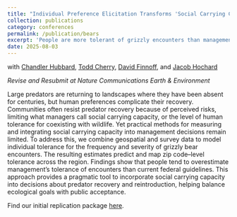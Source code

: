 ```yaml
---
title: "Individual Preference Elicitation Transforms 'Social Carrying Capacity' into a Pragmatic Management Tool"
collection: publications
category: conferences
permalink: /publication/bears
excerpt: 'People are more tolerant of grizzly encounters than management rules, all, with significant local and regional variation. We use survey data and predictive mapping to document these misalignments between public preferences and federal risk standards.'
date: 2025-08-03
---
```


with [Chandler Hubbard](https://sites.google.com/view/chandlerhubbard), [Todd Cherry](https://tlcherry.weebly.com/), [David Finnoff](https://www.uwyo.edu/business/about-us/directory/finnoff-david.html), and [Jacob Hochard](https://www.jacobhochard.com/)

_Revise and Resubmit at Nature Communications Earth & Environment_

Large predators are returning to landscapes where they have been absent for centuries, but human preferences complicate their recovery. Communities often resist predator recovery because of perceived risks, limiting what managers call social carrying capacity, or the level of human tolerance for coexisting with wildlife. Yet practical methods for measuring and integrating social carrying capacity into management decisions remain limited. To address this, we combine geospatial and survey data to model individual tolerance for the frequency and severity of grizzly bear encounters. The resulting estimates predict and map zip code–level tolerance across the region. Findings show that people tend to overestimate management’s tolerance of encounters than current federal guidelines. This approach provides a pragmatic tool to incorporate social carrying capacity into decisions about predator recovery and reintroduction, helping balance ecological goals with public acceptance.

Find our initial replication package [here](https://github.com/fletcherian/grizzly-risk).
